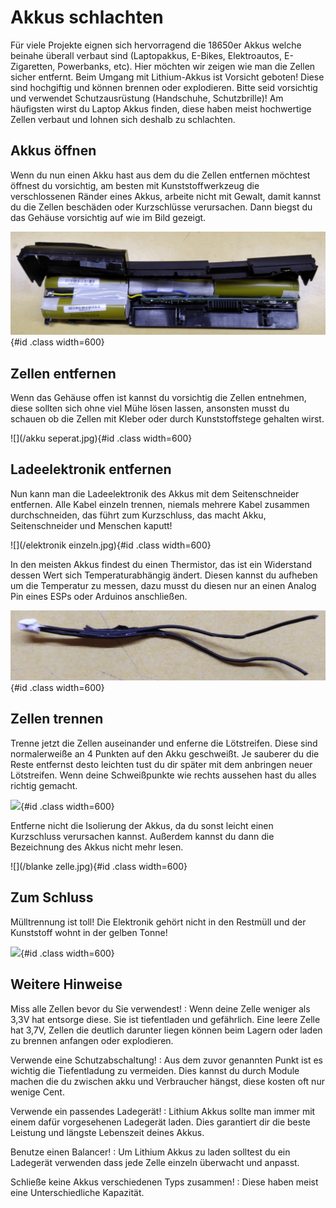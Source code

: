 # Akkus schlachten

Für viele Projekte eignen sich hervorragend die 18650er Akkus welche beinahe überall verbaut sind (Laptopakkus, E-Bikes, Elektroautos, E-Zigaretten, Powerbanks, etc). Hier möchten wir zeigen wie man die Zellen sicher entfernt. Beim Umgang mit Lithium-Akkus ist Vorsicht geboten! Diese sind hochgiftig und können brennen oder explodieren. Bitte seid vorsichtig und verwendet Schutzausrüstung (Handschuhe, Schutzbrille)! Am häufigsten wirst du Laptop Akkus finden, diese haben meist hochwertige Zellen verbaut und lohnen sich deshalb zu schlachten.

## Akkus öffnen 
Wenn du nun einen Akku hast aus dem du die Zellen entfernen möchtest öffnest du vorsichtig, am besten mit Kunststoffwerkzeug die verschlossenen Ränder eines Akkus, arbeite nicht mit Gewalt, damit kannst du die Zellen beschäden oder Kurzschlüsse verursachen. Dann biegst du das Gehäuse vorsichtig auf wie im Bild gezeigt.

![](/akku_gehause.png){#id .class width=600}

## Zellen entfernen
Wenn das Gehäuse offen ist kannst du vorsichtig die Zellen entnehmen, diese sollten sich ohne viel Mühe lösen lassen, ansonsten musst du schauen ob die Zellen mit Kleber oder durch Kunststoffstege gehalten wirst.

![](/akku seperat.jpg){#id .class width=600}

## Ladeelektronik entfernen
Nun kann man die Ladeelektronik des Akkus mit dem Seitenschneider entfernen. Alle Kabel einzeln trennen, niemals mehrere Kabel zusammen durchschneiden, das führt zum Kurzschluss, das macht Akku, Seitenschneider und Menschen kaputt!

![](/elektronik einzeln.jpg){#id .class width=600}

In den meisten Akkus findest du einen Thermistor, das ist ein Widerstand dessen Wert sich Temperaturabhängig ändert. Diesen kannst du aufheben um die Temperatur zu messen, dazu musst du diesen nur an einen Analog Pin eines ESPs oder Arduinos anschließen.

![](/thermistor.jpg){#id .class width=600}

## Zellen trennen
Trenne jetzt die Zellen auseinander und enferne die Lötstreifen. Diese sind normalerweiße an 4 Punkten auf den Akku geschweißt. Je sauberer du die Reste entfernst desto leichten tust du dir später mit dem anbringen neuer Lötstreifen. Wenn deine Schweißpunkte wie rechts aussehen hast du alles richtig gemacht.

![](/Lötstreifen.jpg){#id .class width=600}

Entferne nicht die Isolierung der Akkus, da du sonst leicht einen Kurzschluss verursachen kannst. Außerdem kannst du dann die Bezeichnung des Akkus nicht mehr lesen.

![](/blanke zelle.jpg){#id .class width=600}


## Zum Schluss
Mülltrennung ist toll! Die Elektronik gehört nicht in den Restmüll und der Kunststoff wohnt in der gelben Tonne!

![](/muelltrennung.jpg){#id .class width=600}


## Weitere Hinweise
Miss alle Zellen bevor du Sie verwendest!
:   Wenn deine Zelle weniger als 3,3V hat entsorge diese. Sie ist tiefentladen und gefährlich. Eine leere Zelle hat 3,7V, Zellen die deutlich darunter liegen können beim Lagern oder laden zu brennen anfangen oder explodieren.

Verwende eine Schutzabschaltung!
:   Aus dem zuvor genannten Punkt ist es wichtig die Tiefentladung zu vermeiden. Dies kannst du durch Module machen die du zwischen akku und Verbraucher hängst, diese kosten oft nur wenige Cent.

Verwende ein passendes Ladegerät!
:   Lithium Akkus sollte man immer mit einem dafür vorgesehenen Ladegerät laden. Dies garantiert dir die beste Leistung und längste Lebenszeit deines Akkus.

Benutze einen Balancer!
:   Um Lithium Akkus zu laden solltest du ein Ladegerät verwenden dass jede Zelle einzeln überwacht und anpasst.

Schließe keine Akkus verschiedenen Typs zusammen! 
:   Diese haben meist eine Unterschiedliche Kapazität.